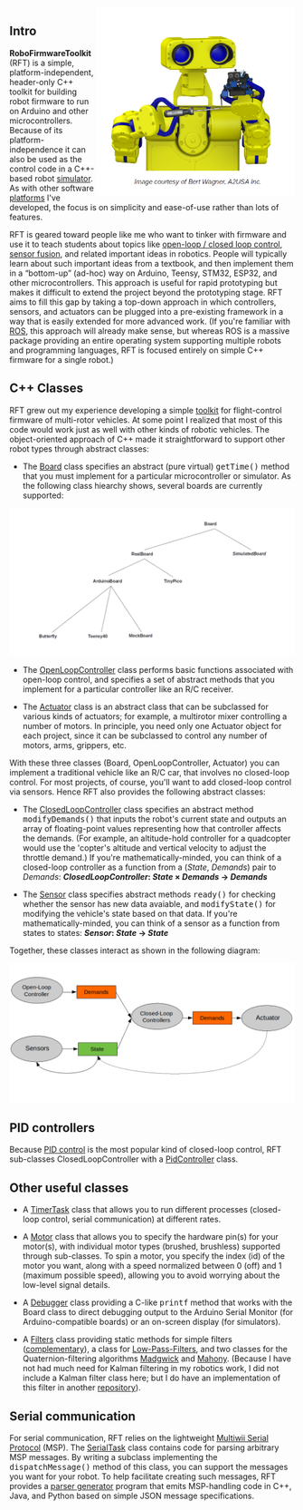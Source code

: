 <img src="extras/media/bobbie3.png" width=350 align=right>

## Intro

**RoboFirmwareToolkit** (RFT) is a simple, platform-independent, header-only C++ toolkit
for building robot firmware to run on Arduino and other microcontrollers.  Because
of its platform-independence it can also be used as the control code in a
C++-based robot [simulator](https://github.com/simondlevy/MulticopterSim).  As with 
other software [platforms](https://github.com/simondlevy) I've developed, the
focus is on simplicity and ease-of-use rather than lots of features.

RFT is geared toward people like me who want to tinker with firmware and use
it to teach students about topics like
[open-loop / closed loop control](https://circuitglobe.com/difference-between-open-loop-and-closed-loop-system.html),
[sensor fusion](https://en.wikipedia.org/wiki/Sensor_fusion),
and related important ideas in robotics.  People will typically learn about such important ideas from a textbook,
and then implement them in a &ldquo;bottom-up&rdquo; (ad-hoc) way on Arduino, Teensy, STM32, ESP32, and
other microcontrollers. This approach is useful for rapid prototyping but makes it
difficult to extend the project beyond the prototyping stage.  RFT aims to fill
this gap by taking a top-down approach in which controllers, sensors, and actuators can be
plugged into a pre-existing framework in a way that is easily extended for more advanced work.
(If you're familiar with [ROS](https://www.ros.org/), this approach will already make sense, but
whereas ROS is a massive package providing an entire operating system
supporting multiple robots and programming languages, RFT is focused entirely
on simple C++ firmware for a single robot.)

## C++ Classes

RFT grew out my experience developing a simple [toolkit](https://github.com/simondlevy/Hackflight)
for flight-control firmware of multi-rotor vehicles.  At some point I realized that most of this
code would work just as well with other kinds of robotic vehicles.  The object-oriented approach 
of C++ made it straightforward to support other robot types through abstract classes:

* The <a href="https://github.com/simondlevy/RoboFirmwareToolkit/blob/master/src/RFT_board.hpp">Board</a>
class specifies an abstract (pure virtual) <tt>getTime()</tt> method that you must
implement for a particular microcontroller or simulator.  As the following class hiearchy shows, 
several boards are currently supported:

<p align="center"> 
<img src="extras/media/boards.png" width=650>
</p>

* The <a href="https://github.com/simondlevy/RoboFirmwareToolkit/blob/master/src/RFT_openloop.hpp">OpenLoopController</a>
class performs basic functions associated with open-loop control, and specifies a set of abstract methods that you
implement for a particular controller like an R/C receiver.

* The <a href="https://github.com/simondlevy/RoboFirmwareToolkit/blob/master/src/RFT_actuator.hpp">Actuator</a>
class is an abstract class that can be subclassed for various kinds of actuators; for example, a multirotor
mixer controlling a number of motors.  In principle, you need only one Actuator object for each project,
since it can be subclassed to control any number of motors, arms, grippers, etc.

With these three classes (Board, OpenLoopController, Actuator) you can implement a traditional vehicle like
an R/C car, that involves no closed-loop control.  For most projects, of course, you'll want to add closed-loop
control via sensors.  Hence RFT also provides the following abstract classes:

* The <a href="https://github.com/simondlevy/RoboFirmwareToolkit/blob/master/src/RFT_closedloop.hpp">ClosedLoopController</a>
class specifies an abstract method <tt>modifyDemands()</tt> that inputs the robot's current state and
outputs an array of floating-point values representing how that controller affects the demands. (For example,
an altitude-hold controller for a quadcopter would use the 'copter's altitude
and vertical velocity to adjust the throttle demand.)  If you're
mathematically-minded, you can think of a closed-loop controller as a function from a
(<i>State</i>, <i>Demands</i>) pair to <i>Demands</i>:
<b><i>ClosedLoopController</i>: <i>State</i> &times; <i>Demands</i> &rarr; <i>Demands</i></b>

* The <a href="https://github.com/simondlevy/RoboFirmwareToolkit/blob/master/src/RFT_sensor.hpp">Sensor</a>
class specifies abstract methods <tt>ready()</tt> for checking whether the sensor
has new data avaiable, and  <tt>modifyState()</tt> for modifying the vehicle's
state based on that data.  If you're mathematically-minded, you can think of a
sensor as a function from states to states: <b><i>Sensor</i>: <i>State</i> &rarr;
<i>State</i></b>

Together, these classes interact as shown in the following diagram:

<p align="center"> 
<img src="extras/media/dataflow.png" width=700>
</p>


## PID controllers

Because [PID control](https://en.wikipedia.org/wiki/PID_controller) is the most
popular kind of closed-loop control, RFT sub-classes ClosedLoopController with a 
[PidController](https://github.com/simondlevy/RoboFirmwareToolkit/blob/main/src/rft_closedloops/pidcontroller.hpp)
class.

## Other useful classes

* A <a href="https://github.com/simondlevy/RoboFirmwareToolkit/blob/master/src/RFT_timertask.hpp">TimerTask</a>
class that allows you to run different processes (closed-loop control, serial communication) at different rates.

* A <a href="https://github.com/simondlevy/RoboFirmwareToolkit/blob/master/src/RFT_motor.hpp">Motor</a> class that
allows you to specify the hardware pin(s) for your motor(s), with individual motor types (brushed, brushless) supported
through sub-classes. To spin a motor, you specify the index (id) of the motor you want, along with a speed normalized between
0 (off) and 1 (maximum possible speed), allowing you to avoid worrying about the low-level signal details.

* A <a href="https://github.com/simondlevy/RoboFirmwareToolkit/blob/master/src/RFT_debugger.hpp">Debugger</a> class
providing a C-like <tt>printf</tt> method that works with the Board class to direct debugging output to the Arduino Serial Monitor
(for Arduino-compatible boards) or an on-screen display (for simulators).

* A <a href="https://github.com/simondlevy/RoboFirmwareToolkit/blob/master/src/RFT_filters.hpp">Filters</a> class
providing static methods for simple filters
([complementary](https://www.quora.com/What-is-a-complimentary-filter-How-does-it-differ-from-a-Kalman-filter)),
a class for [Low-Pass-Filters](https://en.wikipedia.org/wiki/Low-pass_filter), and two classes for the Quaternion-filtering
algorithms [Madgwick](https://courses.cs.washington.edu/courses/cse474/17wi/labs/l4/madgwick_internal_report.pdf)
and [Mahony](https://nitinjsanket.github.io/tutorials/attitudeest/mahony#mahonyfilt).  (Because I have not had much need for
Kalman filtering in my robotics work, I did not include a Kalman filter class here; but I do have an implementation of this
filter in another [repository](https://github.com/simondlevy/TinyEKF)).

## Serial communication

For serial communication, RFT relies on the lightweight [Multiwii Serial Protocol](http://www.armazila.com/MultiwiiSerialProtocol(draft)v02.pdf) (MSP).  The [SerialTask](https://github.com/simondlevy/RoboFirmwareToolkit/blob/main/src/RFT_serialtask.hpp) class contains code for parsing
arbitrary MSP messages.  By writing a subclass implementing the <tt>dispatchMessage()</tt>  method of this class, you can support the 
messages you want for your robot.  To help facilitate creating such messages, RFT provides a
[parser generator](https://github.com/simondlevy/RoboFirmwareToolkit/tree/main/extras/parser) program
that emits MSP-handling code in C++, Java, and Python based on simple JSON message specifications.
